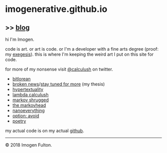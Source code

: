 # imogenerative.github.io

## >> [blog](blog)

hi I'm Imogen.

code is art. or art is code. or I'm a developer with a fine arts degree (proof: my [exegesis](https://imogenerative.github.io/exegesis)). this is where I'm keeping the weird art I put on this site for code.

for more of my nonsense visit [@calculush](https://twitter.com/calculush) on twitter.

* [bitlorean](https://bitlorean.herokuapp.com)
* [broken news](http://constanceari.org/portfolio/broken-news/)/[stay tuned for more](http://stay-tuned-for-more.herokuapp.com/) (my thesis)
* [hypertextuality](https://hypertexuality.herokuapp.com/ww7.html)
* [lambda calculush](https://twitter.com/lambdacalculush)
* [markov shrugged](markov-shrugged)
* [the markovhead](the-markovhead)
* [nanoeverything](https://twitter.com/nano_everything)
* [option: avoid](http://option-avoid.herokuapp.com/)
* [poetry](poetry)

my actual code is on my actual [github](https://github.com/imogenerative).

---

© 2018 Imogen Fulton.

